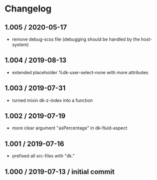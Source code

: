 # Changelog

## 1.005 / 2020-05-17
 - remove debug-scss file (debugging should be handled by the host-system)

## 1.004 / 2019-08-13
 - extended placeholder %dk-user-select-none with more attributes

## 1.003 / 2019-07-31
  - turned mixin dk-z-index into a function

## 1.002 / 2019-07-19
  - more clear argument "asPercentage" in dk-fluid-aspect

## 1.001 / 2019-07-16
  - prefixed all src-files with "dk."

## 1.000 / 2019-07-13 / initial commit
